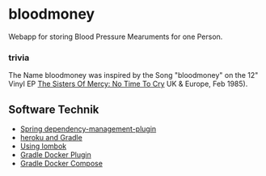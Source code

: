 # bloodmoney

Webapp for storing Blood Pressure Mearuments for one Person.

### trivia

The Name bloodmoney was inspired by the Song "bloodmoney" on the 12" Vinyl EP 
[The Sisters Of Mercy: No Time To Cry](https://www.discogs.com/The-Sisters-Of-Mercy-No-Time-To-Cry/release/6717124) 
UK & Europe, Feb 1985).

## Software Technik
* [Spring dependency-management-plugin](https://docs.spring.io/dependency-management-plugin/docs/current/reference/html/)
* [heroku and Gradle](https://github.com/heroku/gradle-getting-started/blob/master/build.gradle)
* [Using lombok](https://projectlombok.org/setup/overview)
* [Gradle Docker Plugin](https://bmuschko.github.io/gradle-docker-plugin/)
* [Gradle Docker Compose](https://bmuschko.com/blog/gradle-docker-compose/)


